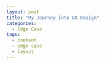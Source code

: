 ```yaml
---
layout: post
title: "My Journey into UX Design"
categories:
  - Edge Case
tags:
  - content
  - edge case
  - layout
---
```

